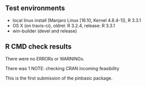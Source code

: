 ## Test environments
  * local linux install (Manjaro Linux [16.10, Kernel 4.8.4-1]), R 3.3.1
  * OS X (on travis-ci), oldrel: R 3.2.4, release: R 3.3.1
  * win-builder (devel and release)

## R CMD check results
There were no ERRORs or WARNINGs. 

There was 1 NOTE: checking CRAN incoming feasibility

This is the first submission of the pinbasic package.
